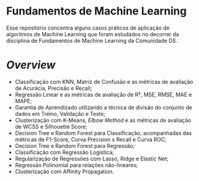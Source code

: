 # Fundamentos de Machine Learning
Esse repositório concentra alguns casos práticos de aplicação de algoritmos de Machine Learning que foram estudados no decorrer da disciplina de Fundamentos de Machine Learning da Comunidade DS.

# _Overview_
- Classificação com KNN, Matriz de Confusão e as métricas de avaliação de Acurácia, Precisão e Recall;
- Regressão Linear e as métricas de avaliação de R², MSE, RMSE, MAE e MAPE;
- Garantia de Aprendizado utilizando a técnica de divisão do conjunto de dados em Treino, Validação e Teste;
- Clusterização com K-Means, _Elbow Method_ e as métricas de avaliação de WCSS e Silhouette Score;
- Decision Tree e Random Forest para Classificação, acompanhadas das métricas de F1-Score, Curva Precision x Recall e Curva ROC;
- Decision Tree e Random Forest para Regressão;
- Classificação com Regressão Logística;
- Regularização de Regressões com Lasso, Ridge e Elastic Net;
- Regressão Polinomial para relações não-lineares;
- Clusterização com Affinity Propagation.
